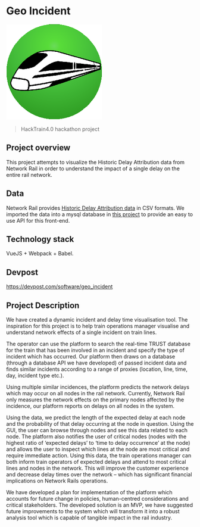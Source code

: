 # Geo Incident
![Logo](https://github.com/wk-cof/hacktrain4/blob/master/src/assets/logo.png "Geo Incident Logo")

> HackTrain4.0 hackathon project

## Project overview

This project attempts to visualize the Historic Delay Attribution data from Network Rail in order to understand the impact of a single delay on the entire rail network.

## Data

Network Rail provides [Historic Delay Attribution data](https://www.networkrail.co.uk/who-we-are/transparency-and-ethics/transparency/datasets/) in CSV formats. We imported the data into a mysql database in [this project](https://github.com/vgorin/trainhack4) to provide an easy to use API for this front-end.

## Technology stack
VueJS + Webpack + Babel.


## Devpost
https://devpost.com/software/geo_incident

## Project Description
We have created a dynamic incident and delay time visualisation tool. The inspiration for this project is to help train operations manager visualise and understand network effects of a single incident on train lines.

The operator can use the platform to search the real-time TRUST database for the train that has been involved in an incident and specify the type of incident which has occurred. Our platform then draws on a database (through a database API we have developed) of passed incident data and finds similar incidents according to a range of proxies (location, line, time, day, incident type etc.).

Using multiple similar incidences, the platform predicts the network delays which may occur on all nodes in the rail network. Currently, Network Rail only measures the network effects on the primary nodes affected by the incidence, our platform reports on delays on all nodes in the system.

Using the data, we predict the length of the expected delay at each node and the probability of that delay occurring at the node in question. Using the GUI, the user can browse through nodes and see this data related to each node. The platform also notifies the user of critical nodes (nodes with the highest ratio of ‘expected delays’ to ‘time to delay occurrence’ at the node) and allows the user to inspect which lines at the node are most critical and require immediate action. Using this data, the train operations manager can both inform train operators of expected delays and attend to most critical lines and nodes in the network. This will improve the customer experience and decrease delay times over the network – which has significant financial implications on Network Rails operations.

We have developed a plan for implementation of the platform which accounts for future change in policies, human-centred considerations and critical stakeholders. The developed solution is an MVP, we have suggested future improvements to the system which will transform it into a robust analysis tool which is capable of tangible impact in the rail industry.